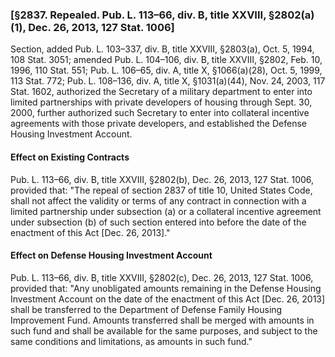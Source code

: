 ### [§2837. Repealed. Pub. L. 113–66, div. B, title XXVIII, §2802(a)(1), Dec. 26, 2013, 127 Stat. 1006] ###

Section, added Pub. L. 103–337, div. B, title XXVIII, §2803(a), Oct. 5, 1994, 108 Stat. 3051; amended Pub. L. 104–106, div. B, title XXVIII, §2802, Feb. 10, 1996, 110 Stat. 551; Pub. L. 106–65, div. A, title X, §1066(a)(28), Oct. 5, 1999, 113 Stat. 772; Pub. L. 108–136, div. A, title X, §1031(a)(44), Nov. 24, 2003, 117 Stat. 1602, authorized the Secretary of a military department to enter into limited partnerships with private developers of housing through Sept. 30, 2000, further authorized such Secretary to enter into collateral incentive agreements with those private developers, and established the Defense Housing Investment Account.

#### Effect on Existing Contracts ####

Pub. L. 113–66, div. B, title XXVIII, §2802(b), Dec. 26, 2013, 127 Stat. 1006, provided that: "The repeal of section 2837 of title 10, United States Code, shall not affect the validity or terms of any contract in connection with a limited partnership under subsection (a) or a collateral incentive agreement under subsection (b) of such section entered into before the date of the enactment of this Act [Dec. 26, 2013]."

#### Effect on Defense Housing Investment Account ####

Pub. L. 113–66, div. B, title XXVIII, §2802(c), Dec. 26, 2013, 127 Stat. 1006, provided that: "Any unobligated amounts remaining in the Defense Housing Investment Account on the date of the enactment of this Act [Dec. 26, 2013] shall be transferred to the Department of Defense Family Housing Improvement Fund. Amounts transferred shall be merged with amounts in such fund and shall be available for the same purposes, and subject to the same conditions and limitations, as amounts in such fund."